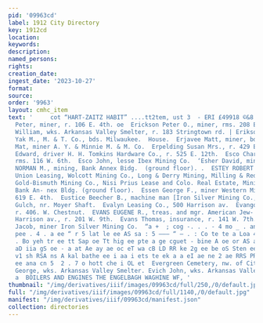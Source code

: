 ```yaml
---
pid: '09963cd'
label: 1912 City Directory
key: 1912cd
location: 
keywords: 
description: 
named_persons: 
rights: 
creation_date: 
ingest_date: '2023-10-27'
format: 
source: 
order: '9963'
layout: cmhc_item
text: '     cot “HART-ZAITZ HABIT” ....tt2tem, ust 3  - ERI £49918 ©&8''SWES ie Erickson
  Peter, miner, r. 106 E. 4th. oe  Erickson Peter O., miner, rms. 208 E. 5th.  Erickson
  William, wks. Arkansas Valley Smelter, r. 183 Stringtown rd. | Erikson John, wks.
  Yak M., M. & T. Co., bds. Milwaukee.  House.  Erjavee Matt, miner, bds. 514 W. Chestnut.  Erkila
  Mat, miner A. Y. & Minnie M. & M. Co.  Erpelding Susan Mrs., r. 429 E. 5th.  Erskine
  Edward, driver H. H. Tomkins Hardware Co., r. 525 E. 12th.  Esco Charles, miner,
  rms. 116 W. 6th.  Esco John, lesse Ibex Mining Co.  ‘Esher David, miner Ibex.  ESTEY
  NORMAN M., mining, Bank Annex Bidg.  (ground floor). .  ESTEY ROBERT B., genl. mgr.
  Union Leasing, Wolcott Mining Co., Long & Derry Mining, Milling & Reduc- tion Co.,
  Gold-Bismuth Mining Co., Nisi Prius Lease and Colo. Real Estate, Mining & Inv. Co.,
  Bank An- nex Bldg. (ground floor).  Essen George F., miner Western Mining Co., r.
  619 E. 4th.  Eustice Beecher B., machine man [Iron Silver Mining Co., r. California
  Gulch, nr. Moyer Shaft.  Evalyn Leasing Co., 500 Harrison av.  Evango George, miner,
  r. 406. W. Chestnut.  EVANS EUGENE R., treas. and mgr. American Jew- elry Co., 427
  Harrison av., r. 201 W. 9th.  Evans Thomas, insurance, r. 141 W. 7th.  Evantich
  Jacob, miner Iron Silver Mining Co.  “a +  ; cog -. . . - 4 mo _ . an .. Fi ny ete
  pee . 4 . a ee “ r 5 lat le ee AS sa : 5 ——— “ — . : Co te te a Loa 4 - 2 e plone
  . Bo yeh tr ee tt Sap oe Tt hig ee pte a ge cguet - bine A oe or AS ar leah aE en
  aD iia gS oe - a at Ae ay ae oc eT wa cB LD RR ke 2g ee be oS Sten ee " an nike
  v1 sh RSA ns A kal bathe ee i aa i ets te ek a a eI ae ne 2 ae RRS PRR Ee NT aN
  ee ana cn 5  2 . 7 o hott che i OL et  Evergreen Cemetery, nw. of City Limits. Evich
  George, wks. Arkansas Valley Smelter. Evich John, wks. Arkansas Valley Smelter.
  a  BOILERS AND ENGINES THE ENGELBAGH WAGHINE WF, '
thumbnail: "/img/derivatives/iiif/images/09963cd/full/250,/0/default.jpg"
full: "/img/derivatives/iiif/images/09963cd/full/1140,/0/default.jpg"
manifest: "/img/derivatives/iiif/09963cd/manifest.json"
collection: directories
---
```

